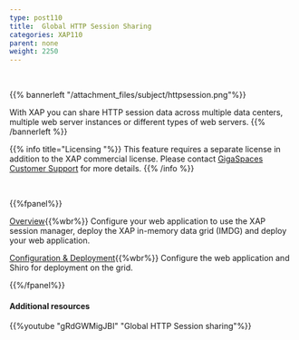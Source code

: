 ```yaml
---
type: post110
title:  Global HTTP Session Sharing
categories: XAP110
parent: none
weight: 2250
---
```


<br>

{{% bannerleft "/attachment_files/subject/httpsession.png"%}}

With XAP you can share HTTP session data across multiple data centers, multiple web server instances or different types of web servers.
{{% /bannerleft %}}


{{% info title="Licensing "%}}
This feature requires a separate license in addition to the XAP commercial license. Please contact [GigaSpaces Customer Support](http://www.gigaspaces.com/content/customer-support-services) for more details.
{{% /info %}}


<br>

{{%fpanel%}}

[Overview](./global-http-session-sharing.html){{%wbr%}}
Configure your web application to use the XAP session manager, deploy the XAP in-memory data grid (IMDG) and deploy your web application.

[Configuration & Deployment](./global-http-session-sharing-configuration.html){{%wbr%}}
Configure the web application and Shiro for deployment on the grid.

{{%/fpanel%}}





#### Additional resources

{{%youtube "gRdGWMigJBI"  "Global HTTP Session sharing"%}}
